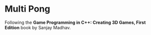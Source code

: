 # Multi Pong

Following the **Game Programming in C++: Creating 3D Games, First Edition** book by Sanjay Madhav.